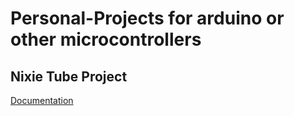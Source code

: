 # Personal-Projects for arduino or other microcontrollers

## Nixie Tube Project
[Documentation](main/NixieTubeClock)
